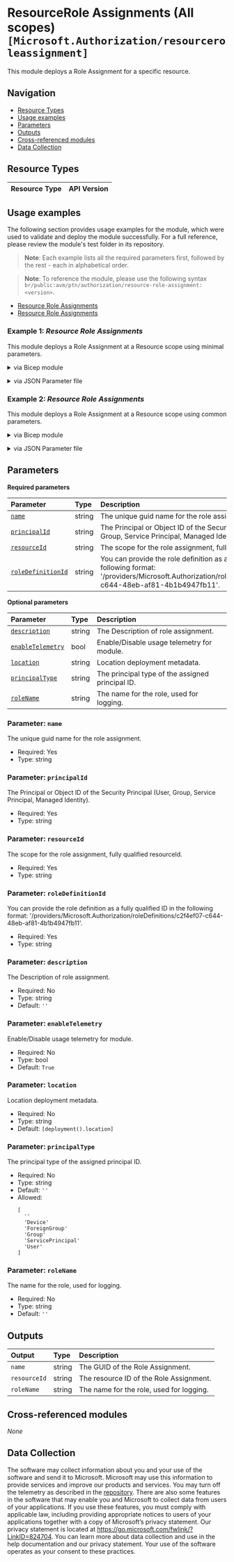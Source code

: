 # ResourceRole Assignments (All scopes) `[Microsoft.Authorization/resourceroleassignment]`

This module deploys a Role Assignment for a specific resource.

## Navigation

- [Resource Types](#Resource-Types)
- [Usage examples](#Usage-examples)
- [Parameters](#Parameters)
- [Outputs](#Outputs)
- [Cross-referenced modules](#Cross-referenced-modules)
- [Data Collection](#Data-Collection)

## Resource Types

| Resource Type | API Version |
| :-- | :-- |

## Usage examples

The following section provides usage examples for the module, which were used to validate and deploy the module successfully. For a full reference, please review the module's test folder in its repository.

>**Note**: Each example lists all the required parameters first, followed by the rest - each in alphabetical order.

>**Note**: To reference the module, please use the following syntax `br/public:avm/ptn/authorization/resource-role-assignment:<version>`.

- [Resource Role Assignments](#example-1-resource-role-assignments)
- [Resource Role Assignments](#example-2-resource-role-assignments)

### Example 1: _Resource Role Assignments_

This module deploys a Role Assignment at a Resource scope using minimal parameters.


<details>

<summary>via Bicep module</summary>

```bicep
module resourceRoleAssignment 'br/public:avm/ptn/authorization/resource-role-assignment:<version>' = {
  name: 'resourceRoleAssignmentDeployment'
  params: {
    // Required parameters
    name: 'arramin001'
    principalId: '<principalId>'
    resourceId: '<resourceId>'
    roleDefinitionId: '2a2b9908-6ea1-4ae2-8e65-a410df84e7d1'
    // Non-required parameters
    location: '<location>'
    principalType: 'ServicePrincipal'
  }
}
```

</details>
<p>

<details>

<summary>via JSON Parameter file</summary>

```json
{
  "$schema": "https://schema.management.azure.com/schemas/2019-04-01/deploymentParameters.json#",
  "contentVersion": "1.0.0.0",
  "parameters": {
    // Required parameters
    "name": {
      "value": "arramin001"
    },
    "principalId": {
      "value": "<principalId>"
    },
    "resourceId": {
      "value": "<resourceId>"
    },
    "roleDefinitionId": {
      "value": "2a2b9908-6ea1-4ae2-8e65-a410df84e7d1"
    },
    // Non-required parameters
    "location": {
      "value": "<location>"
    },
    "principalType": {
      "value": "ServicePrincipal"
    }
  }
}
```

</details>
<p>

### Example 2: _Resource Role Assignments_

This module deploys a Role Assignment at a Resource scope using common parameters.


<details>

<summary>via Bicep module</summary>

```bicep
module resourceRoleAssignment 'br/public:avm/ptn/authorization/resource-role-assignment:<version>' = {
  name: 'resourceRoleAssignmentDeployment'
  params: {
    // Required parameters
    name: 'arrawaf001'
    principalId: '<principalId>'
    resourceId: ''
    roleDefinitionId: '2a2b9908-6ea1-4ae2-8e65-a410df84e7d1'
    // Non-required parameters
    location: '<location>'
    principalType: 'ServicePrincipal'
  }
}
```

</details>
<p>

<details>

<summary>via JSON Parameter file</summary>

```json
{
  "$schema": "https://schema.management.azure.com/schemas/2019-04-01/deploymentParameters.json#",
  "contentVersion": "1.0.0.0",
  "parameters": {
    // Required parameters
    "name": {
      "value": "arrawaf001"
    },
    "principalId": {
      "value": "<principalId>"
    },
    "resourceId": {
      "value": ""
    },
    "roleDefinitionId": {
      "value": "2a2b9908-6ea1-4ae2-8e65-a410df84e7d1"
    },
    // Non-required parameters
    "location": {
      "value": "<location>"
    },
    "principalType": {
      "value": "ServicePrincipal"
    }
  }
}
```

</details>
<p>


## Parameters

**Required parameters**

| Parameter | Type | Description |
| :-- | :-- | :-- |
| [`name`](#parameter-name) | string | The unique guid name for the role assignment. |
| [`principalId`](#parameter-principalid) | string | The Principal or Object ID of the Security Principal (User, Group, Service Principal, Managed Identity). |
| [`resourceId`](#parameter-resourceid) | string | The scope for the role assignment, fully qualified resourceId. |
| [`roleDefinitionId`](#parameter-roledefinitionid) | string | You can provide the role definition as a fully qualified ID in the following format: '/providers/Microsoft.Authorization/roleDefinitions/c2f4ef07-c644-48eb-af81-4b1b4947fb11'. |

**Optional parameters**

| Parameter | Type | Description |
| :-- | :-- | :-- |
| [`description`](#parameter-description) | string | The Description of role assignment. |
| [`enableTelemetry`](#parameter-enabletelemetry) | bool | Enable/Disable usage telemetry for module. |
| [`location`](#parameter-location) | string | Location deployment metadata. |
| [`principalType`](#parameter-principaltype) | string | The principal type of the assigned principal ID. |
| [`roleName`](#parameter-rolename) | string | The name for the role, used for logging. |

### Parameter: `name`

The unique guid name for the role assignment.

- Required: Yes
- Type: string

### Parameter: `principalId`

The Principal or Object ID of the Security Principal (User, Group, Service Principal, Managed Identity).

- Required: Yes
- Type: string

### Parameter: `resourceId`

The scope for the role assignment, fully qualified resourceId.

- Required: Yes
- Type: string

### Parameter: `roleDefinitionId`

You can provide the role definition as a fully qualified ID in the following format: '/providers/Microsoft.Authorization/roleDefinitions/c2f4ef07-c644-48eb-af81-4b1b4947fb11'.

- Required: Yes
- Type: string

### Parameter: `description`

The Description of role assignment.

- Required: No
- Type: string
- Default: `''`

### Parameter: `enableTelemetry`

Enable/Disable usage telemetry for module.

- Required: No
- Type: bool
- Default: `True`

### Parameter: `location`

Location deployment metadata.

- Required: No
- Type: string
- Default: `[deployment().location]`

### Parameter: `principalType`

The principal type of the assigned principal ID.

- Required: No
- Type: string
- Default: `''`
- Allowed:
  ```Bicep
  [
    ''
    'Device'
    'ForeignGroup'
    'Group'
    'ServicePrincipal'
    'User'
  ]
  ```

### Parameter: `roleName`

The name for the role, used for logging.

- Required: No
- Type: string
- Default: `''`


## Outputs

| Output | Type | Description |
| :-- | :-- | :-- |
| `name` | string | The GUID of the Role Assignment. |
| `resourceId` | string | The resource ID of the Role Assignment. |
| `roleName` | string | The name for the role, used for logging. |

## Cross-referenced modules

_None_

## Data Collection

The software may collect information about you and your use of the software and send it to Microsoft. Microsoft may use this information to provide services and improve our products and services. You may turn off the telemetry as described in the [repository](https://aka.ms/avm/telemetry). There are also some features in the software that may enable you and Microsoft to collect data from users of your applications. If you use these features, you must comply with applicable law, including providing appropriate notices to users of your applications together with a copy of Microsoft’s privacy statement. Our privacy statement is located at <https://go.microsoft.com/fwlink/?LinkID=824704>. You can learn more about data collection and use in the help documentation and our privacy statement. Your use of the software operates as your consent to these practices.
